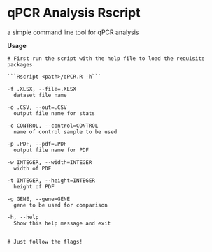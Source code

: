 # qPCR Analysis Rscript
 a simple command line tool for qPCR analysis

**Usage**
```
# First run the script with the help file to load the requisite packages

```Rscript <path>/qPCR.R -h```

-f .XLSX, --file=.XLSX
  dataset file name

-o .CSV, --out=.CSV
  output file name for stats

-c CONTROL, --control=CONTROL
  name of control sample to be used

-p .PDF, --pdf=.PDF
  output file name for PDF

-w INTEGER, --width=INTEGER
  width of PDF

-t INTEGER, --height=INTEGER
  height of PDF

-g GENE, --gene=GENE
  gene to be used for comparison

-h, --help
  Show this help message and exit


# Just follow the flags!
```
